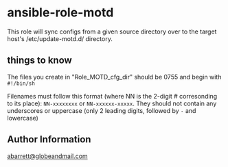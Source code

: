 ansible-role-motd
======

This role will sync configs from a given source directory over to the target host's /etc/update-motd.d/ directory.


things to know
-----

The files you create in "Role_MOTD_cfg_dir" should be 0755 and begin with `#!/bin/sh`

Filenames must follow this format (where NN is the 2-digit # corresonding to its place): `NN-xxxxxxxx` or `NN-xxxxxx-xxxxx`.  They should not contain any underscores or uppercase (only 2 leading digits, followed by `-` and lowercase)


Author Information
-----

abarrett@globeandmail.com
